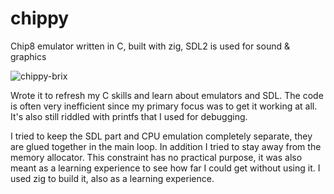 # chippy
Chip8 emulator written in C, built with zig, SDL2 is used for sound &amp; graphics 

![chippy-brix](https://github.com/jarrad2000/chippy/assets/1764091/ca5c8823-17c8-4ca4-b563-ebd167c61536)

Wrote it to refresh my C skills and learn about emulators and SDL. The code is often very inefficient since my primary focus was to get it working at all. It's also still riddled with printfs that I used for debugging.

I tried to keep the SDL part and CPU emulation completely separate, they are glued together in the main loop. In addition I tried to stay away from the memory allocator. This constraint has no practical purpose, it was also meant as a learning experience to see how far I could get without using it. I used zig to build it, also as a learning experience.

